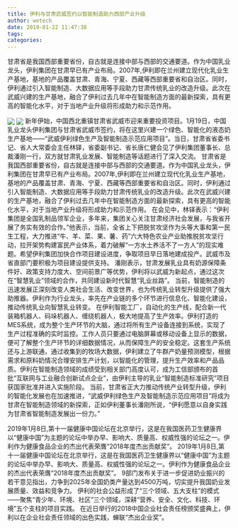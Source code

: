 ```yaml
---
title: 伊利与甘肃武威签约以智能制造助力西部产业升级
author: wetech
date: 2019-01-22 11:47:38
tags: 
categories: 
---
```

甘肃省是我国西部重要省份，自古就是连接中部与西部的交通要道。作为中国乳业龙头，伊利集团在甘肃早已有产业布局。2007年,伊利即在兰州建立现代化乳业生产基地，基地的产品覆盖甘肃、青海、宁夏、西藏等西部重要省和自治区。同时，伊利通过引入智能制造、大数据应用等手段助力甘肃传统乳业的改造升级。此次在武威兴建的生产基地，融合了伊利过去几年中在智能制造方面的最新探索，具有更高的智能化水平，对于当地产业升级将形成助力和示范作用。
<!-- more -->
<img align="center" border="0" src="https://imgcdn.yicai.com/uppics/images/2019/01/263d449808857b3a2d856dfc72853cc2.jpg" />
<img align="center" border="0" src="https://imgcdn.yicai.com/uppics/images/2019/01/d746c250ad720859c86895ea5abf3f65.jpg" />
新年伊始，中国西北重镇甘肃省武威市迎来重要投资项目。1月19日，中国乳业龙头伊利集团与甘肃省武威市签约，将在这里兴建一个绿色、智能化的液态奶生产基地——“武威伊利绿色生产及智能制造示范应用项目”。当日，甘肃省省委书记、省人大常委会主任林铎，省委副书记、省长唐仁健会见了伊利集团董事长、总裁潘刚一行，双方就甘肃乳业发展、智能制造等话题进行了深入交流。
甘肃省是我国西部重要省份，自古就是连接中部与西部的交通要道。作为中国乳业龙头，伊利集团在甘肃早已有产业布局。2007年,伊利即在兰州建立现代化乳业生产基地，基地的产品覆盖甘肃、青海、宁夏、西藏等西部重要省和自治区。同时，伊利通过引入智能制造、大数据应用等手段助力甘肃传统乳业的改造升级。此次在武威兴建的生产基地，融合了伊利过去几年中在智能制造方面的最新探索，具有更高的智能化水平，对于当地产业升级将形成助力和示范作用。
在会见中，林铎表示：“伊利集团是全国乳制品领军企业，多年来，集团关心关注甘肃经济社会发展，与我省开展了务实有效的合作。”他表示，当前，全省上下把脱贫攻坚作为头等大事和第一民生工程，大力推进“牛、羊、菜、果、薯、药”六大特色农业产业助推脱贫攻坚行动，拉开架势构建富民产业体系，着力破解“一方水土养活不了一方人”的现实难题。希望伊利集团加快合作项目建设进度，争取项目早日落地建成投产。武威市及省直部门要积极为项目建设提供支持。
潘刚表示，甘肃发展乳业具有奶源保障条件好、政策支持力度大、空间前景广等优势，伊利将以武威为新起点，通过这次在“智慧乳业”领域的合作，共同建设新时代智慧“乳业丝路”。
当前，智能制造的迅速发展正深刻改变人类社会生活、改变世界，也为传统乳业转型升级提供了强大助推器。伊利作为行业龙头，率先在产业链的多个环节进行信息化、智能化建设，推动传统乳业向智慧乳业转变。
在伊利智能工厂，自动化的生产线，配合新一代装箱机器人、码垛机器人、缠绕机器人，极大地提高了生产效率。伊利打造的MES系统，成为整个生产环节的大脑，通过将所有生产设备连接到系统，实现了生产过程准确的实时监控。工作人员只要通过电脑屏幕或移动设备上显示的数据，便可了解整个生产环节的详细数据情况，从而保障生产的安全稳定。这套生产系统还与上游联通，通过收集到的牧场大数据，伊利建立了牛群产奶量预测模型，根据需求和原料奶情况合理安排生产计划，以智能化的管理，提升生产效率和产品品质。伊利在智能制造领域的成绩受到相关部门高度认可，成为工信部颁布的首批“互联网与工业融合创新试点企业”，由伊利主导的乳业“智能制造标准研究”项目获国家批准并进入实施阶段。
当前，甘肃省正大力推动传统产业转型升级，伊利的智能化发展也在加速推进，“武威伊利绿色生产及智能制造示范应用项目”将成为甘肃在智能制造领域的新探索，正如伊利董事长潘刚所说，“伊利愿意以自身实践为甘肃省智能制造发展出一份力。”
 
 
2019年1月8日,第十一届健康中国论坛在北京举行，这是在我国医药卫生健康界以“健康中国”为主题的论坛中举办早、影响大、质量高、权威性强的论坛之一。伊利作为健康食品企业的杰出代表荣膺“2018年度杰出贡献奖”。
2019年1月8日,第十一届健康中国论坛在北京举行，这是在我国医药卫生健康界以“健康中国”为主题的论坛中举办早、影响大、质量高、权威性强的论坛之一。伊利作为健康食品企业的杰出代表荣膺“2018年度杰出贡献奖”。
9部门发布关于进一步促进奶业振兴的若干意见指出，力争到2025年全国奶类产量达到4500万吨，切实提升我国奶业发展质量、效益和竞争力。
伊利的社会公益形成了“三个领域、五大支柱”的模式——聚焦“青少年、环境、社区”三个领域，深耕“营养、安全、文化、科技、环境”五个支柱的项目实践。
在近日举行的2018中国企业社会责任榜颁奖盛典上，伊利以在企业社会责任领域的出色实践，蝉联“杰出企业奖”。
